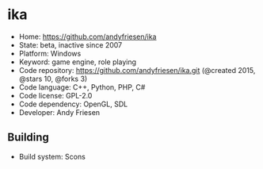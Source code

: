 # ika

- Home: https://github.com/andyfriesen/ika
- State: beta, inactive since 2007
- Platform: Windows
- Keyword: game engine, role playing
- Code repository: https://github.com/andyfriesen/ika.git (@created 2015, @stars 10, @forks 3)
- Code language: C++, Python, PHP, C#
- Code license: GPL-2.0
- Code dependency: OpenGL, SDL
- Developer: Andy Friesen

## Building

- Build system: Scons
